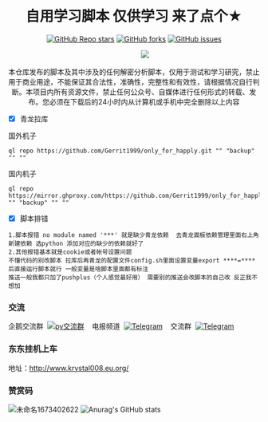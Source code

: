 <div align="center">     
<h1 align="center">自用学习脚本 仅供学习 来了点个★</h1>
<a href="https://github.com/wd210010/only_for_happly/stargazers"><img alt="GitHub Repo stars" src="https://img.shields.io/github/stars/wd210010/only_for_happly?color=yellow&logo=riseup&logoColor=yellow&style=flat-square"></a>
<a href="https://github.com/wd210010/only_for_happly/network/members"><img alt="GitHub forks" src="https://img.shields.io/github/forks/wd210010/only_for_happly?color=orange&style=flat-square"></a>
<a href="https://github.com/wd210010/only_for_happly/issues"><img alt="GitHub issues" src="https://img.shields.io/github/issues/wd210010/only_for_happly?color=red&style=flat-square"></a>
</div>
                                           
&emsp;&emsp;&emsp;&emsp;&emsp;&emsp;&emsp;&emsp;&emsp;&emsp;&emsp;&emsp;&emsp;&emsp;&emsp;&emsp;&emsp;&emsp;&emsp;![](http://profile-counter.glitch.me/wd210010/count.svg)
<div align="center">
本仓库发布的脚本及其中涉及的任何解密分析脚本，仅用于测试和学习研究，禁止用于商业用途，不能保证其合法性，准确性，完整性和有效性，请根据情况自行判断。本项目内所有资源文件，禁止任何公众号、自媒体进行任何形式的转载、发布。您必须在下载后的24小时内从计算机或手机中完全删除以上内容
</div>


- [x] 青龙拉库

国外机子
```
ql repo https://github.com/Gerrit1999/only_for_happly.git "" "backup" "" ""
```
国内机子
```
ql repo https://mirror.ghproxy.com/https://github.com/Gerrit1999/only_for_happly.git "" "backup" "" ""
```
- [x] 脚本排错

```
1.脚本报错 no module named '***' 就是缺少青龙依赖  去青龙面板依赖管理里面右上角新建依赖 选python 添加对应的缺少的依赖就好了
2.其他报错基本就是cookie或者帐号设置问题 
不懂代码的别改脚本 拉库后再青龙的配置文件config.sh里面设置变量export ****=**** 后直接运行脚本就行 一般变量是啥脚本里面都有标注
推送一般我都只加了pushplus（个人感觉最好用） 需要别的推送会改脚本的自己改 反正我不想加
```

### 交流

企鹅交流群&nbsp;&nbsp;<a target="_blank" href="https://qm.qq.com/cgi-bin/qm/qr?k=ONL0HlPcYXZ02Evw89STPtEHe-6YPa-E&jump_from=webapi&authKey=p/l8KOlojfCDISWXs5Cv/90Cl+yUMEarxoPTgOFATEpWYPzhIoQthCPZ0W2IFq4S"><img border="0" src="https://img.tukuppt.com/png_preview/00/40/12/mbJ6HJWIde.jpg!/fw/780" alt="py交流群" title="py交流群"></a>
&nbsp;&nbsp;&nbsp;电报频道&nbsp;&nbsp;<a href="https://t.me/wd210010_1"><img alt="Telegram" src="https://img.shields.io/badge/chat-telegram-blue.svg?logo=telegram&style=flat-square"/></a> 
&nbsp;&nbsp;&nbsp;交流群&nbsp;&nbsp;[![Telegram](https://img.shields.io/static/v1?label=Telegram&message=Chat&color=0088cc)](https://t.me/+XSi9N-Nf3cFhODJl)


### 东东挂机上车

地址：http://www.krystal008.eu.org/
 

### 赞赏码

![未命名1673402622](https://user-images.githubusercontent.com/76995206/211700923-39913716-be27-4c26-8831-5dca15ecefc2.png) ![Anurag's GitHub stats](https://github-readme-stats.vercel.app/api?username=wd210010&show_icons=true&theme=radical)
